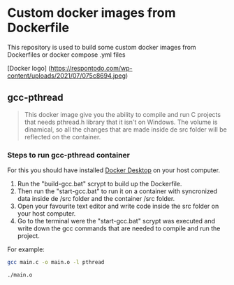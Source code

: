 # Custom docker images from Dockerfile
This repository is used to build some custom docker images from Dockerfiles or docker compose .yml files

[Docker logo] (https://respontodo.com/wp-content/uploads/2021/07/075c8694.jpeg)

## gcc-pthread
>This docker image give you the ability to compile and run C projects that needs pthread.h library that it isn't on Windows. The volume is dinamical, so all the changes that are made inside de src folder will be reflected on the container.

### Steps to run gcc-pthread container
For this you should have installed [Docker Desktop](https://www.docker.com/products/docker-desktop) on your host computer. 

1. Run the "build-gcc.bat" scrypt to build up the Dockerfile. 
2. Then run the "start-gcc.bat" to run it on a container with syncronized data inside de /src folder and the container /src folder.
3. Open your favourite text editor and write code inside the src folder on your host computer.
4. Go to the terminal were the "start-gcc.bat" scrypt was executed and write down the gcc commands that are needed to compile and run the project.

For example:
```sh
gcc main.c -o main.o -l pthread
```
```sh
./main.o
```
